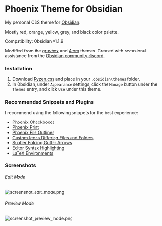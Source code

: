 # Phoenix Theme for Obsidian
My personal CSS theme for [Obsidian](https://obsidian.md). 

Mostly red, orange, yellow, grey, and black color palette.

Compatibility: Obsidian v1.1.9

Modified from the [gruvbox](https://github.com/insanum/obsidian_gruvbox) and [Atom](https://github.com/kognise/obsidian-atom) themes.
Created with occasional assistance from the [Obsidian community discord](https://obsidian.md/community).

### Installation
1. Download [Ryzen.css](https://github.com/RyzenFromFire/ryzen-theme-obsidian/blob/main/Ryzen.css) and place in your `.obsidian\themes` folder.
2. In Obsidian, under `Appearance` settings, click the `Manage` button under the `Themes` entry, and click `Use` under this theme.

### Recommended Snippets and Plugins
I recommend using the following snippets for the best experience:
- [Phoenix Checkboxes](https://github.com/RyzenFromFire/obsidian-phoenix-checkboxes)
- [Phoenix Print](https://github.com/RyzenFromFire/obsidian-phoenix-print)
- [Phoenix File Outlines](https://github.com/RyzenFromFire/obsidian-phoenix-outlines)
- [Custom Icons Differing Files and Folders](https://github.com/kmaasrud/awesome-obsidian/blob/master/code/css-snippets/custom-icons-differing-files-and-folders.css)
- [Subtler Folding Gutter Arrows](https://github.com/kmaasrud/awesome-obsidian/blob/master/code/css-snippets/subtler-folding-gutter-arrows.css)
- [Editor Syntax Highlighting](https://github.com/deathau/cm-editor-syntax-highlight-obsidian)
- [LaTeX Environments](https://github.com/raineszm/obsidian-latex-environments)

### Screenshots
###### Edit Mode
![screenshot_edit_mode.png](https://github.com/RyzenFromFire/ryzen-theme-obsidian/blob/main/screenshot_edit_mode.png)

###### Preview Mode
![screenshot_preview_mode.png](https://github.com/RyzenFromFire/ryzen-theme-obsidian/blob/main/screenshot_preview_mode.png)
